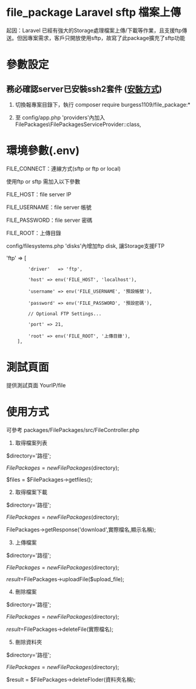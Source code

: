 
# file_package Laravel sftp 檔案上傳

起因：Laravel 已經有強大的Storage處理檔案上傳/下載等作業，且支援ftp傳送。但因專案需求，客戶只開放使用sftp，故寫了此package擴充了sftp功能  

# 參數設定

## 務必確認server已安裝ssh2套件 ([安裝方式](https://github.com/burgess1109/file_package/edit/master/ssh2.md))

1. 切換報專案目錄下，執行 composer require burgess1109/file_package:* 

2. 至 config/app.php 'providers'內加入 FilePackages\FilePackagesServiceProvider::class,

# 環境參數(.env)

FILE_CONNECT：連線方式(sftp or ftp or local)

使用ftp or sftp 需加入以下參數

FILE_HOST：file server IP

FILE_USERNAME：file server 帳號

FILE_PASSWORD：file server 密碼

FILE_ROOT：上傳目錄

config/filesystems.php 'disks'內增加ftp disk, 讓Storage支援FTP

 'ftp' => [
            
            'driver'   => 'ftp',
            
            'host' => env('FILE_HOST', 'localhost'),
            
            'username' => env('FILE_USERNAME', '預設帳號'),
            
            'password' => env('FILE_PASSWORD', '預設密碼'),

            // Optional FTP Settings...
            
            'port' => 21,
            
            'root' => env('FILE_ROOT', '上傳目錄'),
        ],


# 測試頁面

提供測試頁面 YourIP/file 

# 使用方式

可參考 packages/FilePackages/src/FileController.php

1. 取得檔案列表

 $directory='路徑';

 $FilePackages = new FilePackages($directory);

 $files = $FilePackages->getfiles();

2. 取得檔案下載

 $directory='路徑';

 $FilePackages = new FilePackages($directory);

 FilePackages->getResponse('download',實際檔名,顯示名稱);

3. 上傳檔案

 $directory='路徑';

 $FilePackages = new FilePackages($directory);

 $result=$FilePackages->uploadFile($upload_file);

4. 刪除檔案

 $directory='路徑';

 $FilePackages = new FilePackages($directory);

 $result=$FilePackages->deleteFile(實際檔名);

5. 刪除資料夾

 $directory='路徑';

 $FilePackages = new FilePackages($directory);

 $result = $FilePackages->deleteFloder(資料夾名稱);


